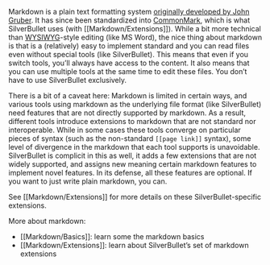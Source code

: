 Markdown is a plain text formatting system [originally developed by John Gruber](https://daringfireball.net/projects/markdown/). It has since been standardized into [CommonMark](https://commonmark.org/), which is what SilverBullet uses (with [[Markdown/Extensions]]). While a bit more technical than [WYSIWYG](https://pl.wikipedia.org/wiki/WYSIWYG)-style editing (like MS Word), the nice thing about markdown is that is a (relatively) easy to implement standard and you can read files even without special tools (like SilverBullet). This means that even if you switch tools, you’ll always have access to the content. It also means that you can use multiple tools at the same time to edit these files. You don’t have to use SilverBullet exclusively.

There is a bit of a caveat here: Markdown is limited in certain ways, and various tools using markdown as the underlying file format (like SilverBullet) need features that are not directly supported by markdown. As a result, different tools introduce extensions to markdown that are not standard nor interoperable. While in some cases these tools converge on particular pieces of syntax (such as the non-standard `[[page link]]` syntax), some level of divergence in the markdown that each tool supports is unavoidable. SilverBullet is complicit in this as well, it adds a few extensions that are not widely supported, and assigns new meaning certain markdown features to implement novel features. In its defense, all these features are optional. If you want to just write plain markdown, you can.

See [[Markdown/Extensions]] for more details on these SilverBullet-specific extensions.

More about markdown:

* [[Markdown/Basics]]: learn some the markdown basics
* [[Markdown/Extensions]]: learn about SilverBullet’s set of markdown extensions
